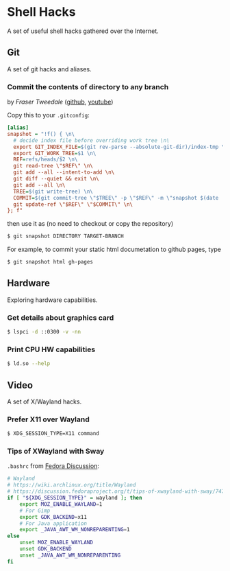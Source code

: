 # Shell Hacks

A set of useful shell hacks gathered over the Internet.

## Git

A set of git hacks and aliases.

### Commit the contents of directory to any branch

by *Fraser Tweedale* ([github](https://github.com/frasertweedale/dotfiles/blob/494e7056d888ec2cd9ae1dd04ad52521c06d05fb/.gitconfig#L91),
[youtube](https://youtu.be/3MDsu6iFAD0?t=2370))

Copy this to your `.gitconfig`:
```ini
[alias]
snapshot = "!f() { \n\
  # decide index file before overriding work tree \n\
  export GIT_INDEX_FILE=$(git rev-parse --absolute-git-dir)/index-tmp \n\
  export GIT_WORK_TREE=$1 \n\
  REF=refs/heads/$2 \n\
  git read-tree \"$REF\" \n\
  git add --all --intent-to-add \n\
  git diff --quiet && exit \n\
  git add --all \n\
  TREE=$(git write-tree) \n\
  COMMIT=$(git commit-tree \"$TREE\" -p \"$REF\" -m \"snapshot $(date '+%y-%m-%d %H:%M')\") \n\
  git update-ref \"$REF\" \"$COMMIT\" \n\
}; f"
```

then use it as (no need to checkout or copy the repository)
```sh
$ git snapshot DIRECTORY TARGET-BRANCH
```

For example, to commit your static html documetation to github pages, type
```sh
$ git snapshot html gh-pages
```

## Hardware

Exploring hardware capabilities.

### Get details about graphics card

```sh
$ lspci -d ::0300 -v -nn
```

### Print CPU HW capabilities

```sh
$ ld.so --help
```

## Video

A set of X/Wayland hacks.

### Prefer X11 over Wayland

```sh
$ XDG_SESSION_TYPE=X11 command
```

### Tips of XWayland with Sway

`.bashrc` from [Fedora Discussion](https://discussion.fedoraproject.org/t/tips-of-xwayland-with-sway/74757/11):
```sh
# Wayland
# https://wiki.archlinux.org/title/Wayland
# https://discussion.fedoraproject.org/t/tips-of-xwayland-with-sway/74757
if [ "${XDG_SESSION_TYPE}" = wayland ]; then
    export MOZ_ENABLE_WAYLAND=1
    # For Gimp
    export GDK_BACKEND=x11
    # For Java application
    export _JAVA_AWT_WM_NONREPARENTING=1
else
    unset MOZ_ENABLE_WAYLAND
    unset GDK_BACKEND
    unset _JAVA_AWT_WM_NONREPARENTING
fi
```
